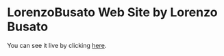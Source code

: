 # LorenzoBusato Web Site by Lorenzo Busato
You can see it live by clicking [here](https://lolobusato.github.io/LorenzoBusato/).
